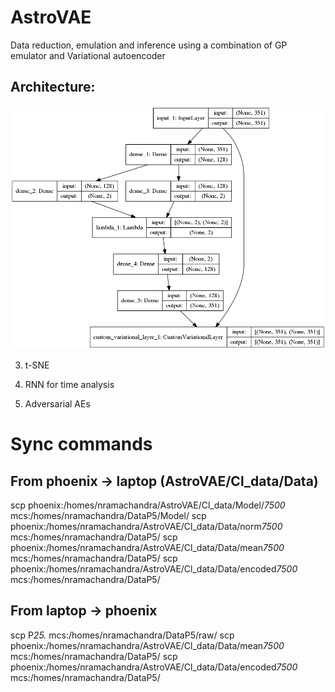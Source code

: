 # AstroVAE
Data reduction, emulation and inference using a combination of GP emulator and Variational autoencoder 

## Architecture: 

![Model](Old/ArchitectureFullAE.png "Full model")

3. t-SNE
4. RNN for time analysis


7. Adversarial AEs


# Sync commands

## From phoenix -> laptop (AstroVAE/Cl_data/Data)
scp phoenix:/homes/nramachandra/AstroVAE/Cl_data/Model/*7500* mcs:/homes/nramachandra/DataP5/Model/
scp phoenix:/homes/nramachandra/AstroVAE/Cl_data/Data/norm*7500* mcs:/homes/nramachandra/DataP5/
scp phoenix:/homes/nramachandra/AstroVAE/Cl_data/Data/mean*7500* mcs:/homes/nramachandra/DataP5/
scp phoenix:/homes/nramachandra/AstroVAE/Cl_data/Data/encoded*7500* mcs:/homes/nramachandra/DataP5/


## From laptop -> phoenix
scp P*25.* mcs:/homes/nramachandra/DataP5/raw/
scp phoenix:/homes/nramachandra/AstroVAE/Cl_data/Data/mean*7500* mcs:/homes/nramachandra/DataP5/
scp phoenix:/homes/nramachandra/AstroVAE/Cl_data/Data/encoded*7500* mcs:/homes/nramachandra/DataP5/

